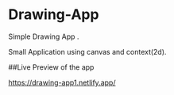 # Drawing-App

Simple Drawing App .

Small Application using canvas and context(2d).

##Live Preview of the app

https://drawing-app1.netlify.app/
